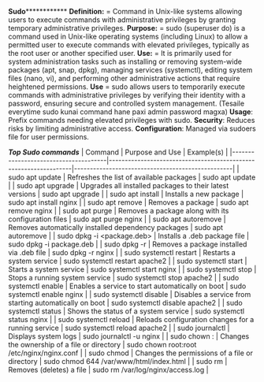  **************************Sudo**************************************
**Definition:** = Command in Unix-like systems allowing users to execute commands with administrative privileges by granting temporary administrative privileges.
**Purpose:** = sudo (superuser do) is a command used in Unix-like operating systems (including Linux) to allow a permitted user to execute commands with elevated privileges, typically as the root user or another specified user.
**Use:** = It is primarily used for system administration tasks such as installing or removing system-wide packages (apt, snap, dpkg), managing services (systemctl), editing system files (nano, vi), and performing other administrative actions that require heightened permissions.
**Use** = sudo allows users to temporarily execute commands with administrative privileges by verifying their identity with a password, ensuring secure and controlled system management. (Tesaile everytime sudo kunai command hane paxi admin password magxa)
**Usage**: Prefix commands needing elevated privileges with sudo.
**Security**: Reduces risks by limiting administrative access.
**Configuration**: Managed via sudoers file for user permissions.


***Top Sudo commands***
| Command                              | Purpose and Use                                                  | Example(s)                                       |
|--------------------------------------|------------------------------------------------------------------|--------------------------------------------------|
| sudo apt update                      | Refreshes the list of available packages                         | sudo apt update                                  |
| sudo apt upgrade                     | Upgrades all installed packages to their latest versions         | sudo apt upgrade                                 |
| sudo apt install <package>           | Installs a new package                                           | sudo apt install nginx                          |
| sudo apt remove <package>            | Removes a package                                                | sudo apt remove nginx                           |
| sudo apt purge <package>             | Removes a package along with its configuration files             | sudo apt purge nginx                            |
| sudo apt autoremove                  | Removes automatically installed dependency packages              | sudo apt autoremove                             |
| sudo dpkg -i <package.deb>           | Installs a .deb package file                                     | sudo dpkg -i package.deb                        |
| sudo dpkg -r <package>               | Removes a package installed via .deb file                        | sudo dpkg -r nginx                              |
| sudo systemctl restart <service>     | Restarts a system service                                        | sudo systemctl restart apache2                  |
| sudo systemctl start <service>       | Starts a system service                                          | sudo systemctl start nginx                      |
| sudo systemctl stop <service>        | Stops a running system service                                   | sudo systemctl stop apache2                     |
| sudo systemctl enable <service>      | Enables a service to start automatically on boot                 | sudo systemctl enable nginx                     |
| sudo systemctl disable <service>     | Disables a service from starting automatically on boot           | sudo systemctl disable apache2                  |
| sudo systemctl status <service>      | Shows the status of a system service                             | sudo systemctl status nginx                    |
| sudo systemctl reload <service>      | Reloads configuration changes for a running service              | sudo systemctl reload apache2                  |
| sudo journalctl                      | Displays system logs                                            | sudo journalctl -u nginx                         |
| sudo chown <user>:<group> <file>     | Changes the ownership of a file or directory                    | sudo chown root:root /etc/nginx/nginx.conf      |
| sudo chmod <permissions> <file>      | Changes the permissions of a file or directory                   | sudo chmod 644 /var/www/html/index.html         |
| sudo rm <file>                       | Removes (deletes) a file                                         | sudo rm /var/log/nginx/access.log               |



